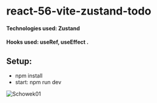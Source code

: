 # react-56-vite-zustand-todo
#### Technologies used: Zustand
#### Hooks used: useRef, useEffect .
## Setup:
* npm install
* start: npm run dev

![Schowek01](https://user-images.githubusercontent.com/61388692/215869938-41ba119d-d95d-4dac-bdf5-fa64c141bf38.png)
